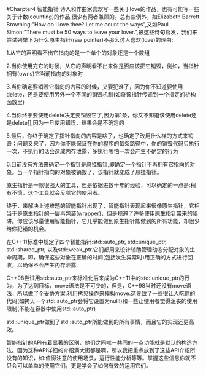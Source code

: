 #Charpter4 智能指针
诗人和作曲家喜欢写一些关于love的作品，也有可能写一些关于计数(counting)的作品,很少有两者兼顾的。总有些例外，如Elizabeth Barrett Browning:"How do I love thee? Let me count the ways",又如Paul Simon:"There must be 50 ways to leave your lover.",被这些诗句启发，我们来尝试列举下为什么原生指针(raw pointer)不那么讨人喜欢(love)的理由:

1.从它的声明看不出它指向的是一个单个的对象还是一个数组

2.当你使用完它的时候，从它的声明看不出来你是否应该把它销毁，例如，当指针拥有(owns)它当前指向的对象时

3.当你确定要销毁它指向的内容的时候，又要犯难了，因为你不知道要使用delete，还是要使用另外一个不同的销毁机制(如将该指针传递到一个指定的析构函数里)

4.当你终于要使用delete决定要销毁它了,因为第1条，你又不知道该使用delete还是delete[],因为一旦使用错误，结果会是不确定的

5.最后，你终于确定了指针指向的内容是啥了，也确定了改用什么样的方式来销毁；问题又来了，因为你不能保证在你的程序的每条路径中，你的销毁代码只执行一次，不执行的话会造成内存泄露，多执行哪怕一次会产生不确定的行为

6.目前没有方法来确定一个指针是悬挂指针,即确定一个指针不再拥有它指向的对象。当一个指针指向的对象被销毁了，该指针就变成了悬挂指针。

原生指针是一款很强大的工具，但是依据进数十年的经验，可以确定的一点是:稍有不慎，这个工具就会反噬它的使用者。

终于，来解决上述难题的智能指针出现了，智能指针表现起来很像原生指针，它相当于是原生指针的一层再包装(wrapper)，但是规避了许多使用原生指针带来的陷阱。你应该尽量使用智能指针，它几乎能做到原生指针能做到的所有功能，却很少给你犯错的机会。

在C++11标准中规定了四个智能指针:std::auto_ptr, std::unique_ptr, std::shared_ptr, 以及std::weak_ptr.它们都用来设计辅助管理动态分配对象的生命周期，即，确保这些对象在正确的时间(包括发生异常时)用正确的方式进行回收，以确保不会产生内存泄露.

C++98尝试用std::auto_ptr来标准化后来成为C++11中的std::unique_ptr的行为，为了达到目标，move语法是不可少的，但是，C++98当时还没有move语法，所以做了个妥协方案:利用拷贝操作来模拟move.这导致了一些很让人吃惊的代码(如拷贝一个std::auto_ptr会将它设置为null!)和一些让使用者觉得沮丧的使用限制(不能在容器中使用std::auto_ptr)

std::unique_ptr做到了std::auto_ptr所能做到的所有事情，而且它的实现还更高效。

智能指针的API有着显著的区别，他们之间唯一共同的一点功能就是默认的构造方法。因为这种API详细的介绍满大街都是啊，所以我把重点放到了这些API介绍所没有的知识，如:值得注意的使用场景，运行性能分析等等。掌握这些信息你就不只会可以单单的使用它们，更是学会了如何有效的运用它们。